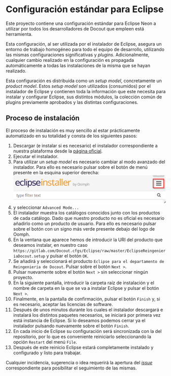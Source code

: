 Configuración estándar para Eclipse
===================================

Este proyecto contiene una configuración estándar para Eclipse Neon a utilizar por todos los desarrolladores de Docout que empleen está herramienta.

Esta configuración, al ser utilizada por el instalador de Eclipse, asegura un entorno de trabajo  homogéneo para todo el equipo de desarrollo, utilizando las mismas configuraciones significativas y *plugins*. Adicionalmente, cualquier cambio realizado en la configuración es propagada automáticamente a todas las instalaciones de la misma que se hayan realizado.

Esta configuración es distribuida como un *setup model*, concretamente un *product model*. Estos *setup model* son utilizados (consumidos) por el instalador de Eclipse y contienen toda la información que este necesita para instalar y configurar Eclipse, sus distintos módulos, la colección común de plugins previamente aprobados y las distintas configuraciones.

Proceso de instalación
----------------------

El proceso de instalación es muy sencillo al estar prácticamente automatizado en su totalidad y consta de los siguientes pasos:

1. Descargar (e instalar si es necesario) el instalador correspondiente a nuestra plataforma desde la [página oficial](https://wiki.eclipse.org/Eclipse_Installer).
1. Ejecutar el instalador.
1. Para utilizar un *setup model* es necesario cambiar al modo avanzado del instalador. Para ello es necesario pulsar sobre el botón de menú presente en la esquina superior derecha:  
      ![](img/image13.png)
1. y seleccionar `Advanced Mode...`
1. El instalador muestra los catálogos conocidos junto con los productos de cada catálogo. Dado que nuestro producto no es oficial es necesario añadirlo como un producto de usuario. Para ello es necesario pulsar sobre el botón con un signo más verde presente debajo del logo de Oomph.
1. En la ventana que aparece hemos de introducir la URI del producto que deseamos instalar, en nuestro caso `https://gitlab.com/Docout.cfgs/Eclipse/raw/master/EclipseReingenieriaDocout.setup` y pulsar el botón `OK`.
1. Se añadirá y seleccionará el producto `Eclipse para el departamento de Reingenieria de Docout`. Pulsar sobre el botón `Next >`.
1. Pulsar nuevamente sobre el botón `Next >` sin seleccionar ningún proyecto.
1. En la siguiente pantalla, introducir la carpeta raíz de instalación y el nombre de carpeta en la que se va a instalar Eclipse y pulsar el botón `Next >`.
1. Finalmente, en la pantalla de confirmación, pulsar el botón `Finish` y, si es necesario, aceptar las licencias de software.
1. Después de unos minutos durante los cuales el instalador descargará e instalará los distintos paquetes necesarios, se iniciará por primera vez está instancia de Eclipse. Si lo deseamos podemos cerrar ya el instalador pulsando nuevamente sobre el botón `Finish`.
1. En cada inicio de Eclipse su configuración será sincronizada con la del repositorio, por lo que es conveniente reiniciarlo seleccionando la opción `Restart` del menú `File`.
1. Después de este reinicio Eclipse estará completamente instalado y configurado y listo para trabajar.

Cualquier incidencia, sugerencia o idea requerirá la apertura del [*issue*](/../../issues) correspondiente para posibilitar el seguimiento de las mismas.
